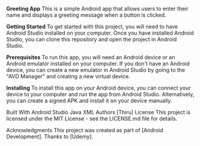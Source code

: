 **Greeting App**
This is a simple Android app that allows users to enter their name and displays a greeting message when a button is clicked.

**Getting Started**
To get started with this project, you will need to have Android Studio installed on your computer. Once you have installed Android Studio, you can clone this repository and open the project in Android Studio.

**Prerequisites**
To run this app, you will need an Android device or an Android emulator installed on your computer. If you don't have an Android device, you can create a new emulator in Android Studio by going to the "AVD Manager" and creating a new virtual device.

**Installing**
To install this app on your Android device, you can connect your device to your computer and run the app from Android Studio. Alternatively, you can create a signed APK and install it on your device manually.

Built With
Android Studio
Java
XML
Authors
[Thiru]
License
This project is licensed under the MIT License - see the LICENSE.md file for details.

Acknowledgments
This project was created as part of [Android Development].
Thanks to [Udemy].

